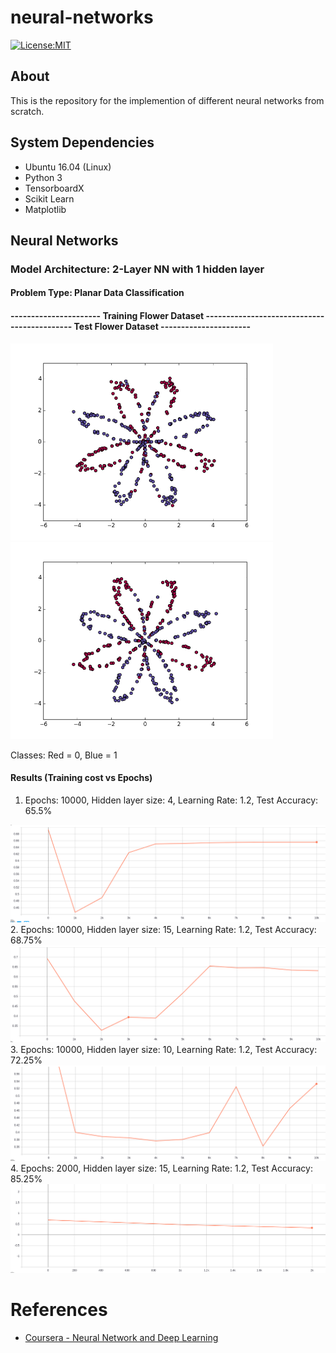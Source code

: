 # neural-networks
[![License:MIT](https://img.shields.io/badge/License-MIT-blue.svg)](https://github.com/nalindas9/neural-networks/blob/master/LICENSE)
## About
This is the repository for the implemention of different neural networks from scratch.
## System Dependencies
- Ubuntu 16.04 (Linux)
- Python 3
- TensorboardX
- Scikit Learn
- Matplotlib
## Neural Networks
### Model Architecture: 2-Layer NN with 1 hidden layer
#### Problem Type: Planar Data Classification
#### ---------------------- Training Flower Dataset -------------------------------------------- Test Flower Dataset ----------------------
<img src = "images/flower_dataset.png" width="420"><img src = "images/flower_test_dataset.png" width="420">

Classes: Red = 0, Blue = 1

#### Results (Training cost vs Epochs)
1. Epochs: 10000, Hidden layer size: 4, Learning Rate: 1.2, Test Accuracy: 65.5%
<img src = "images/itr_10000_nh_4_lr_1.2_acc_65.5.png">
2. Epochs: 10000, Hidden layer size: 15, Learning Rate: 1.2, Test Accuracy: 68.75%
<img src = "images/itr_10000_nh_15_lr_1.2_acc_68.75.png">
3. Epochs: 10000, Hidden layer size: 10, Learning Rate: 1.2, Test Accuracy: 72.25%
<img src = "images/itr_10000_nh_10_lr_1.2_acc_72.25.png">
4. Epochs: 2000, Hidden layer size: 15, Learning Rate: 1.2, Test Accuracy: 85.25%
<img src = "images/itr_2000_nh_15_lr_1.2_acc_85.25.png">

# References
- [Coursera - Neural Network and Deep Learning](https://www.coursera.org/learn/neural-networks-deep-learning)
